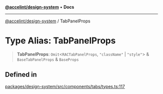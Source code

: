 [**@accelint/design-system**](../README.md) • **Docs**

***

[@accelint/design-system](../README.md) / TabPanelProps

# Type Alias: TabPanelProps

> **TabPanelProps**: `Omit`\<`RACTabPanelProps`, `"className"` \| `"style"`\> & `BaseTabPanelProps` & `BaseProps`

## Defined in

[packages/design-system/src/components/tabs/types.ts:117](https://github.com/gohypergiant/standard-toolkit/blob/258694cea8ed8bbd956b3cf5da47c2c9debcf127/packages/design-system/src/components/tabs/types.ts#L117)
